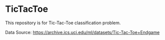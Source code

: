 # TicTacToe
This repository is for Tic-Tac-Toe classification problem.

Data Source: https://archive.ics.uci.edu/ml/datasets/Tic-Tac-Toe+Endgame
